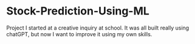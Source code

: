 # Stock-Prediction-Using-ML
Project I started at a creative inquiry at school. It was all built really using chatGPT, but now I want to improve it using my own skills.
